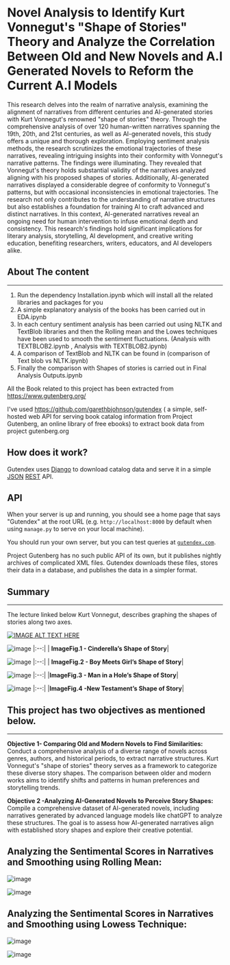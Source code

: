# Novel Analysis to Identify Kurt Vonnegut's "Shape of Stories" Theory and Analyze the Correlation Between Old and New Novels and A.I Generated Novels to Reform the Current A.I Models

This research delves into the realm of narrative analysis, examining the alignment of narratives from different centuries and AI-generated stories with Kurt Vonnegut's renowned "shape of stories" theory. Through the comprehensive analysis of over 120 human-written narratives spanning the 19th, 20th, and 21st centuries, as well as AI-generated novels, this study offers a unique and thorough exploration. Employing sentiment analysis methods, the research scrutinizes the emotional trajectories of these narratives, revealing intriguing insights into their conformity with Vonnegut's narrative patterns. The findings were illuminating. They revealed that Vonnegut's theory holds substantial validity of the narratives analyzed aligning with his proposed shapes of stories. Additionally, AI-generated narratives displayed a considerable degree of conformity to Vonnegut's patterns, but with occasional inconsistencies in emotional trajectories. The research not only contributes to the understanding of narrative structures but also establishes a foundation for training AI to craft advanced and distinct narratives. In this context, AI-generated narratives reveal an ongoing need for human intervention to infuse emotional depth and consistency. This research's findings hold significant implications for literary analysis, storytelling, AI development, and creative writing education, benefiting researchers, writers, educators, and AI developers alike.


## About The content 
--------------------
1. Run the dependency Installation.ipynb which will install all the related libraries and packages for you
2. A simple explanatory analysis of the books has been carried out in EDA.ipynb
3. In each century sentiment analysis has been carried out using NLTK and TextBlob libraries and then the Rolling mean and the Lowes techniques have been used to smooth the sentiment fluctuations. (Analysis with TEXTBLOB2.ipynb , Analysis with TEXTBLOB2.ipynb)
4. A comparison of TextBlob and NLTK can be found in (comparison of Text blob vs NLTK.ipynb)
5. Finally the comparison with Shapes of stories is carried out in Final Analysis Outputs.ipynb


All the Book related to this project has been extracted from https://www.gutenberg.org/

I've used https://github.com/garethbjohnson/gutendex ( a simple, self-hosted web API for serving book catalog information from Project Gutenberg, an online library of free ebooks)
to extract book data from project gutenberg.org

How does it work?
-----------------

Gutendex uses [Django](https://www.djangoproject.com) to download catalog data and serve it in a
simple [JSON](http://json.org) [REST](https://en.wikipedia.org/wiki/Representational_state_transfer)
API.

API
---

When your server is up and running, you should see a home page that says "Gutendex" at the root URL
(e.g. `http://localhost:8000` by default when using `manage.py` to serve on your local machine).

You should run your own server, but you can test queries at [`gutendex.com`](http://gutendex.com).


Project Gutenberg has no such public API of its own, but it publishes nightly archives of
complicated XML files. Gutendex downloads these files, stores their data in a database, and
publishes the data in a simpler format.


## Summary
----------
The lecture linked below Kurt Vonnegut, describes graphing the shapes of stories along two axes.

[![IMAGE ALT TEXT HERE](https://img.youtube.com/vi/oP3c1h8v2ZQ/0.jpg)](https://www.youtube.com/watch?v=oP3c1h8v2ZQ)


  ![image](https://github.com/thenukathenabadu/Novel-Analysis-to-Identify-Kurt-Vonnegut-s-Shape-of-Stories-Theory-/assets/18042336/f653195c-b068-479f-860f-624892eec938)
  |:--:|
  | <b>ImageFig.1 - Cinderella’s Shape of Story</b>|

  ![image](https://github.com/thenukathenabadu/Novel-Analysis-to-Identify-Kurt-Vonnegut-s-Shape-of-Stories-Theory-/assets/18042336/444d6ab5-a968-4244-9820-e2d1059ed26b)
  |:--:|
  | <b>ImageFig.2 - Boy Meets Girl’s Shape of Story</b>|

  ![image](https://github.com/thenukathenabadu/Novel-Analysis-to-Identify-Kurt-Vonnegut-s-Shape-of-Stories-Theory-/assets/18042336/f3477cfc-1611-454a-b6f8-91f776f48d8d)
  |:--:|
  |<b>ImageFig.3 - Man in a Hole’s Shape of Story</b>|

  ![image](https://github.com/thenukathenabadu/Novel-Analysis-to-Identify-Kurt-Vonnegut-s-Shape-of-Stories-Theory-/assets/18042336/60809c2a-8938-4d12-9e11-71c7d7a97140)
  |:--:|
  |<b>ImageFig.4 -New Testament’s Shape of Story</b>|


## This project has two objectives as mentioned below.
----
**Objective 1- Comparing Old and Modern Novels to Find Similarities:**
Conduct a comprehensive analysis of a diverse range of novels across genres, authors, and historical periods, to extract narrative structures. Kurt Vonnegut's "shape of stories" theory serves as a framework to categorize these diverse story shapes. The comparison between older and modern works aims to identify shifts and patterns in human preferences and storytelling trends. 

**Objective 2 -Analyzing AI-Generated Novels to Perceive Story Shapes:**
Compile a comprehensive dataset of AI-generated novels, including narratives generated by advanced language models like chatGPT to analyze these structures. The goal is to assess how AI-generated narratives align with established story shapes and explore their creative potential. 

## Analyzing the Sentimental Scores in Narratives and Smoothing using Rolling Mean:

![image](https://github.com/thenukathenabadu/Novel-Analysis-to-Identify-Kurt-Vonnegut-s-Shape-of-Stories-Theory-/assets/18042336/03f139fb-a019-4302-be96-ab42dafbd6e7)

![image](https://github.com/thenukathenabadu/Novel-Analysis-to-Identify-Kurt-Vonnegut-s-Shape-of-Stories-Theory-/assets/18042336/78d16896-07a1-4cce-bf76-1a0c29e926f2)

## Analyzing the Sentimental Scores in Narratives and Smoothing using Lowess Technique:

![image](https://github.com/thenukathenabadu/Novel-Analysis-to-Identify-Kurt-Vonnegut-s-Shape-of-Stories-Theory-/assets/18042336/7bfa9f7c-b968-40c4-9712-62946c434b30)

![image](https://github.com/thenukathenabadu/Novel-Analysis-to-Identify-Kurt-Vonnegut-s-Shape-of-Stories-Theory-/assets/18042336/12c40b75-0898-4422-8fe6-50c74afe67e7)







